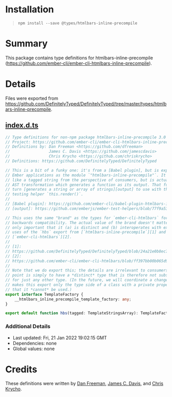 # Installation
> `npm install --save @types/htmlbars-inline-precompile`

# Summary
This package contains type definitions for htmlbars-inline-precompile (https://github.com/ember-cli/ember-cli-htmlbars-inline-precompile).

# Details
Files were exported from https://github.com/DefinitelyTyped/DefinitelyTyped/tree/master/types/htmlbars-inline-precompile.
## [index.d.ts](https://github.com/DefinitelyTyped/DefinitelyTyped/tree/master/types/htmlbars-inline-precompile/index.d.ts)
````ts
// Type definitions for non-npm package htmlbars-inline-precompile 3.0
// Project: https://github.com/ember-cli/ember-cli-htmlbars-inline-precompile
// Definitions by: Dan Freeman <https://github.com/dfreeman>
//                 James C. Davis <https://github.com/jamescdavis>
//                 Chris Krycho <https://github.com/chriskrycho>
// Definitions: https://github.com/DefinitelyTyped/DefinitelyTyped

// This is a bit of a funky one: it's from a [Babel plugin], but is exported for
// Ember applications as the module `"htmlbars-inline-precompile"`. It acts
// like a tagged string from the perspective of consumers, but is actually an
// AST transformation which generates a function as its output. That function in
// turn [generates a string or array of strings][output] to use with the Ember
// testing helper `this.render()`.
//
// [Babel plugin]: https://github.com/ember-cli/babel-plugin-htmlbars-inline-precompile#babel-plugin-htmlbars-inline-precompile-
// [output]: https://github.com/emberjs/ember-test-helpers/blob/77f9a53da9d8c19a85b3122788caadbcc59274c2/lib/ember-test-helpers/-legacy-overrides.js#L17-L42

// This uses the same "brand" as the types for `ember-cli-htmlbars` for
// backwards compatibility. The actual value of the brand doesn't matter; it is
// only important that it (a) is distinct and (b) interoperates with existing
// uses of the `hbs` export from [`htmlbars-inline-precompile`][1] and
// [`ember-cli-htmlbars`][2].
//
// [1]:
// https://github.com/DefinitelyTyped/DefinitelyTyped/blob/24a21e0b8ec7eccdec781d7513bfa5947f1c6e20/types/ember/index.d.ts#L540:L542
// [2]:
// https://github.com/ember-cli/ember-cli-htmlbars/blob/ff397bb00b065d97b00111de5ae1e4240a778f26/lib/index.d.ts
//
// Note that we do export this; the details are irrelevant to consumers. The
// point is simply to have a *distinct* type that is therefore not substitutable
// for just any other type. (In the future, we will coordinate a change which
// makes this export only the type side of a class with a private property, such
// that it *cannot* be used.)
export interface TemplateFactory {
    __htmlbars_inline_precompile_template_factory: any;
}

export default function hbs(tagged: TemplateStringsArray): TemplateFactory;

````

### Additional Details
 * Last updated: Fri, 21 Jan 2022 19:02:15 GMT
 * Dependencies: none
 * Global values: none

# Credits
These definitions were written by [Dan Freeman](https://github.com/dfreeman), [James C. Davis](https://github.com/jamescdavis), and [Chris Krycho](https://github.com/chriskrycho).
